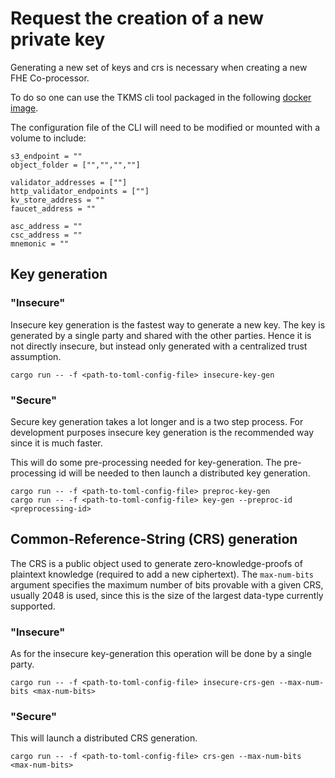 # Request the creation of a new private key

Generating a new set of keys and crs is necessary when creating a new FHE Co-processor.

To do so one can use the TKMS cli tool packaged in the following [docker image](https://github.com/zama-ai/kms-core/pkgs/container/kms-blockchain-simulator).

The configuration file of the CLI will need to be modified or mounted with a volume to include:

```{toml}
s3_endpoint = ""
object_folder = ["","","",""]

validator_addresses = [""]
http_validator_endpoints = [""]
kv_store_address = ""
faucet_address = ""

asc_address = ""
csc_address = ""
mnemonic = ""
```

## Key generation

### "Insecure"

Insecure key generation is the fastest way to generate a new key.
The key is generated by a single party and shared with the other parties. 
Hence it is not directly insecure, but instead only generated with a centralized trust assumption.

```{bash}
cargo run -- -f <path-to-toml-config-file> insecure-key-gen
```

### "Secure"

Secure key generation takes a lot longer and is a two step process.
For development purposes insecure key generation is the recommended way since it is much faster.

This will do some pre-processing needed for key-generation. The pre-processing id will be needed to then launch a distributed key generation.

```{bash}
cargo run -- -f <path-to-toml-config-file> preproc-key-gen
cargo run -- -f <path-to-toml-config-file> key-gen --preproc-id <preprocessing-id>
```


## Common-Reference-String (CRS) generation

The CRS is a public object used to generate zero-knowledge-proofs of plaintext knowledge (required to add a new ciphertext).
The `max-num-bits` argument specifies the maximum number of bits provable with a given CRS, usually 2048 is used, since this is the size of the largest data-type currently supported.

### "Insecure"

As for the insecure key-generation this operation will be done by a single party.

```{bash}
cargo run -- -f <path-to-toml-config-file> insecure-crs-gen --max-num-bits <max-num-bits>
```

### "Secure"

This will launch a distributed CRS generation.

```{bash}
cargo run -- -f <path-to-toml-config-file> crs-gen --max-num-bits <max-num-bits>
```


